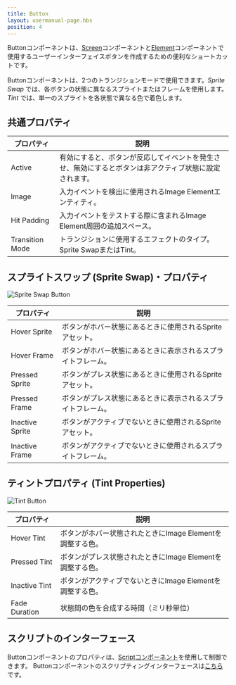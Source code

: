 ```yaml
---
title: Button
layout: usermanual-page.hbs
position: 4
---
```


Buttonコンポーネントは、[Screen][1]コンポーネントと[Element][2]コンポーネントで使用するユーザーインターフェイスボタンを作成するための便利なショートカットです。

Buttonコンポーネントは、2つのトランジションモードで使用できます。*Sprite Swap* では、各ボタンの状態に異なるスプライトまたはフレームを使用します。*Tint* では、単一のスプライトを各状態で異なる色で着色します。

## 共通プロパティ

| プロパティ        | 説明 |
|-----------------|-------------|
| Active          | 有効にすると、ボタンが反応してイベントを発生させ、無効にするとボタンは非アクティブ状態に設定されます。 |
| Image           | 入力イベントを検出に使用されるImage Elementエンティティ。 |
| Hit Padding     | 入力イベントをテストする際に含まれるImage Element周囲の追加スペース。 |
| Transition Mode | トランジションに使用するエフェクトのタイプ。Sprite SwapまたはTint。 |


## スプライトスワップ (Sprite Swap)・プロパティ

![Sprite Swap Button][3]

| プロパティ        | 説明 |
|-----------------|-------------|
| Hover Sprite    | ボタンがホバー状態にあるときに使用されるSpriteアセット。 |
| Hover Frame     | ボタンがホバー状態にあるときに表示されるスプライトフレーム。 |
| Pressed Sprite  | ボタンがプレス状態にあるときに使用されるSpriteアセット。 |
| Pressed Frame   | ボタンがプレス状態にあるときに表示されるスプライトフレーム。 |
| Inactive Sprite | ボタンがアクティブでないときに使用されるSpriteアセット。 |
| Inactive Frame  | ボタンがアクティブでないときに使用されるスプライトフレーム。 |

## ティントプロパティ (Tint Properties)

![Tint Button][4]

| プロパティ      | 説明 |
|---------------|-------------|
| Hover Tint    | ボタンがホバー状態されたときにImage Elementを調整する色。 |
| Pressed Tint  | ボタンがプレス状態されたときにImage Elementを調整する色。 |
| Inactive Tint | ボタンがアクティブでないときにImage Elementを調整する色。 |
| Fade Duration | 状態間の色を合成する時間（ミリ秒単位） |

## スクリプトのインターフェース

Buttonコンポーネントのプロパティは、[Scriptコンポーネント][5]を使用して制御できます。 Buttonコンポーネントのスクリプティングインターフェースは[こちら][6]です。

[1]: /user-manual/packs/components/screen
[2]: /user-manual/packs/components/element
[3]: /images/user-manual/scenes/components/component-button-sprite-change.png
[4]: /images/user-manual/scenes/components/component-button-tint.png
[5]: /user-manual/packs/components/script
[6]: /api/pc.ButtonComponent.html
